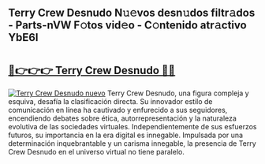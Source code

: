 ## Terry Crew Desnudo N𝚞𝚎vos desn𝚞dos filtr𝚊dos - Parts-nVW F𝚘tos vid𝚎o - C𝚘ntenido atr𝚊ctivo YbE6l

# <h2><a href="http://mb1hdf.tromn.icu/?c=Terry+Crew+Desnudo">🔗👉👉👉 Terry Crew Desnudo 🔗🔗</a></h2>

[![Terry Crew Desnudo nuevo](https://i.imgur.com/pEAQMta.gif)](http://mb1hdf.tromn.icu/?c=Terry+Crew+Desnudo)
Terry Crew Desnudo, una figura compleja y esquiva, desafía la clasificación directa. Su innovador estilo de comunicación en línea ha cautivado y enfurecido a sus seguidores, encendiendo debates sobre ética, autorrepresentación y la naturaleza evolutiva de las sociedades virtuales. Independientemente de sus esfuerzos futuros, su importancia en la era digital es innegable. Impulsada por una determinación inquebrantable y un carisma innegable, la presencia de Terry Crew Desnudo en el universo virtual no tiene paralelo.
